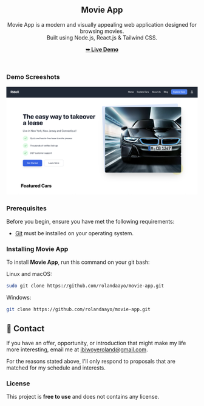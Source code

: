 <div align="center">
  <h2 align="center">Movie App</h2>

 Movie App is a modern and visually appealing web application designed for browsing movies. <br/> Built using Node.js, React.js & Tailwind CSS. <br/>

  <a href="#"><strong>➥ Live Demo</strong></a>

</div>

<br />

### Demo Screeshots

![Micro Desktop Demo](./readme-images/readme-1.png "Desktop Demo")

### Prerequisites

Before you begin, ensure you have met the following requirements:

* [Git](https://git-scm.com/downloads "Download Git") must be installed on your operating system.

### Installing Movie App

To install **Movie App**, run this command on your git bash:

Linux and macOS:

```bash
sudo git clone https://github.com/rolandaayo/movie-app.git
```

Windows:

```bash
git clone https://github.com/rolandaayo/movie-app.git
```

## 💬 Contact

If you have an offer, opportunity, or introduction that might make my life more interesting, email me at ibiwoyeroland@gmail.com.

For the reasons stated above, I'll only respond to proposals that are matched for my schedule and interests.

### License

This project is **free to use** and does not contains any license.
